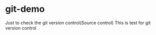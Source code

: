 # git-demo
Just to check the git version control(Source control)
This is test for git version control
